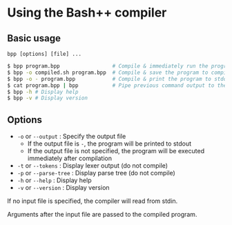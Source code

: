 # Using the Bash++ compiler

## Basic usage

`bpp [options] [file] ...`

```bash
$ bpp program.bpp                 # Compile & immediately run the program
$ bpp -o compiled.sh program.bpp  # Compile & save the program to compiled.sh
$ bpp -o - program.bpp            # Compile & print the program to stdout
$ cat program.bpp | bpp           # Pipe previous command output to the compiler
$ bpp -h # Display help
$ bpp -v # Display version
```

## Options

- `-o` or `--output` : Specify the output file
	- If the output file is `-`, the program will be printed to stdout
	- If the output file is not specified, the program will be executed immediately after compilation
- `-t` or `--tokens` : Display lexer output (do not compile)
- `-p` or `--parse-tree` : Display parse tree (do not compile)
- `-h` or `--help` : Display help
- `-v` or `--version` : Display version

If no input file is specified, the compiler will read from stdin.

Arguments after the input file are passed to the compiled program.
